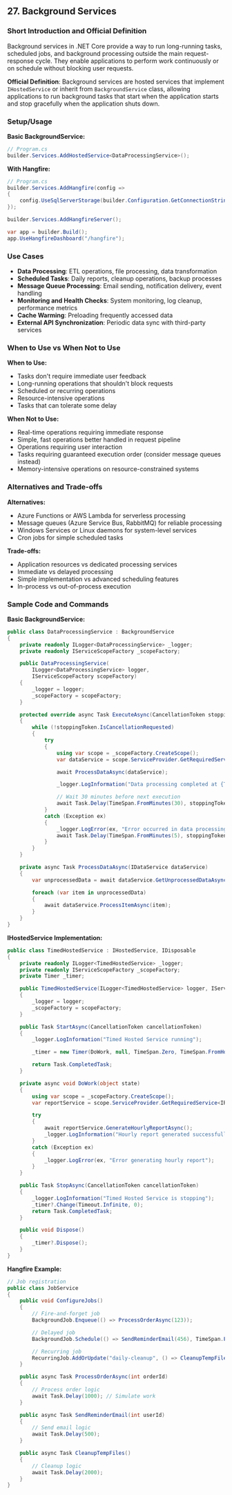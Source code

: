 ## 27. Background Services

### Short Introduction and Official Definition

Background services in .NET Core provide a way to run long-running tasks, scheduled jobs, and background processing outside the main request-response cycle. They enable applications to perform work continuously or on schedule without blocking user requests.

**Official Definition**: Background services are hosted services that implement `IHostedService` or inherit from `BackgroundService` class, allowing applications to run background tasks that start when the application starts and stop gracefully when the application shuts down.

### Setup/Usage

**Basic BackgroundService:**

```csharp
// Program.cs
builder.Services.AddHostedService<DataProcessingService>();
```

**With Hangfire:**

```csharp
// Program.cs
builder.Services.AddHangfire(config =>
{
    config.UseSqlServerStorage(builder.Configuration.GetConnectionString("DefaultConnection"));
});

builder.Services.AddHangfireServer();

var app = builder.Build();
app.UseHangfireDashboard("/hangfire");
```

### Use Cases

- **Data Processing**: ETL operations, file processing, data transformation
- **Scheduled Tasks**: Daily reports, cleanup operations, backup processes
- **Message Queue Processing**: Email sending, notification delivery, event handling
- **Monitoring and Health Checks**: System monitoring, log cleanup, performance metrics
- **Cache Warming**: Preloading frequently accessed data
- **External API Synchronization**: Periodic data sync with third-party services

### When to Use vs When Not to Use

**When to Use:**

- Tasks don't require immediate user feedback
- Long-running operations that shouldn't block requests
- Scheduled or recurring operations
- Resource-intensive operations
- Tasks that can tolerate some delay

**When Not to Use:**

- Real-time operations requiring immediate response
- Simple, fast operations better handled in request pipeline
- Operations requiring user interaction
- Tasks requiring guaranteed execution order (consider message queues instead)
- Memory-intensive operations on resource-constrained systems

### Alternatives and Trade-offs

**Alternatives:**

- Azure Functions or AWS Lambda for serverless processing
- Message queues (Azure Service Bus, RabbitMQ) for reliable processing
- Windows Services or Linux daemons for system-level services
- Cron jobs for simple scheduled tasks

**Trade-offs:**

- Application resources vs dedicated processing services
- Immediate vs delayed processing
- Simple implementation vs advanced scheduling features
- In-process vs out-of-process execution

### Sample Code and Commands

**Basic BackgroundService:**

```csharp
public class DataProcessingService : BackgroundService
{
    private readonly ILogger<DataProcessingService> _logger;
    private readonly IServiceScopeFactory _scopeFactory;

    public DataProcessingService(
        ILogger<DataProcessingService> logger,
        IServiceScopeFactory scopeFactory)
    {
        _logger = logger;
        _scopeFactory = scopeFactory;
    }

    protected override async Task ExecuteAsync(CancellationToken stoppingToken)
    {
        while (!stoppingToken.IsCancellationRequested)
        {
            try
            {
                using var scope = _scopeFactory.CreateScope();
                var dataService = scope.ServiceProvider.GetRequiredService<IDataService>();

                await ProcessDataAsync(dataService);

                _logger.LogInformation("Data processing completed at {Time}", DateTimeOffset.Now);

                // Wait 30 minutes before next execution
                await Task.Delay(TimeSpan.FromMinutes(30), stoppingToken);
            }
            catch (Exception ex)
            {
                _logger.LogError(ex, "Error occurred in data processing");
                await Task.Delay(TimeSpan.FromMinutes(5), stoppingToken); // Wait before retry
            }
        }
    }

    private async Task ProcessDataAsync(IDataService dataService)
    {
        var unprocessedData = await dataService.GetUnprocessedDataAsync();

        foreach (var item in unprocessedData)
        {
            await dataService.ProcessItemAsync(item);
        }
    }
}
```

**IHostedService Implementation:**

```csharp
public class TimedHostedService : IHostedService, IDisposable
{
    private readonly ILogger<TimedHostedService> _logger;
    private readonly IServiceScopeFactory _scopeFactory;
    private Timer _timer;

    public TimedHostedService(ILogger<TimedHostedService> logger, IServiceScopeFactory scopeFactory)
    {
        _logger = logger;
        _scopeFactory = scopeFactory;
    }

    public Task StartAsync(CancellationToken cancellationToken)
    {
        _logger.LogInformation("Timed Hosted Service running");

        _timer = new Timer(DoWork, null, TimeSpan.Zero, TimeSpan.FromHours(1));

        return Task.CompletedTask;
    }

    private async void DoWork(object state)
    {
        using var scope = _scopeFactory.CreateScope();
        var reportService = scope.ServiceProvider.GetRequiredService<IReportService>();

        try
        {
            await reportService.GenerateHourlyReportAsync();
            _logger.LogInformation("Hourly report generated successfully");
        }
        catch (Exception ex)
        {
            _logger.LogError(ex, "Error generating hourly report");
        }
    }

    public Task StopAsync(CancellationToken cancellationToken)
    {
        _logger.LogInformation("Timed Hosted Service is stopping");
        _timer?.Change(Timeout.Infinite, 0);
        return Task.CompletedTask;
    }

    public void Dispose()
    {
        _timer?.Dispose();
    }
}
```

**Hangfire Example:**

```csharp
// Job registration
public class JobService
{
    public void ConfigureJobs()
    {
        // Fire-and-forget job
        BackgroundJob.Enqueue(() => ProcessOrderAsync(123));

        // Delayed job
        BackgroundJob.Schedule(() => SendReminderEmail(456), TimeSpan.FromHours(24));

        // Recurring job
        RecurringJob.AddOrUpdate("daily-cleanup", () => CleanupTempFiles(), Cron.Daily);
    }

    public async Task ProcessOrderAsync(int orderId)
    {
        // Process order logic
        await Task.Delay(1000); // Simulate work
    }

    public async Task SendReminderEmail(int userId)
    {
        // Send email logic
        await Task.Delay(500);
    }

    public async Task CleanupTempFiles()
    {
        // Cleanup logic
        await Task.Delay(2000);
    }
}
```
